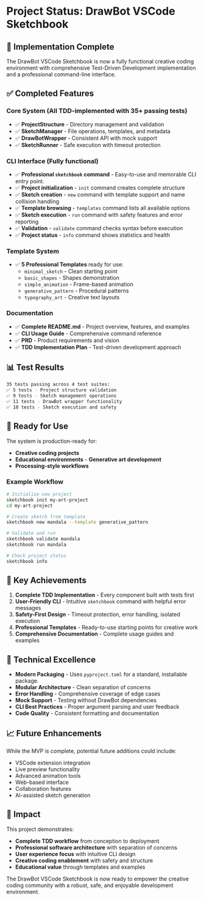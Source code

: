 # Project Status: DrawBot VSCode Sketchbook

## 🎉 Implementation Complete

The DrawBot VSCode Sketchbook is now a fully functional creative coding environment with comprehensive Test-Driven Development implementation and a professional command-line interface.

## ✅ Completed Features

### Core System (All TDD-implemented with 35+ passing tests)

- ✅ **ProjectStructure** - Directory management and validation
- ✅ **SketchManager** - File operations, templates, and metadata
- ✅ **DrawBotWrapper** - Consistent API with mock support
- ✅ **SketchRunner** - Safe execution with timeout protection

### CLI Interface (Fully functional)

- ✅ **Professional `sketchbook` command** - Easy-to-use and memorable CLI entry point.
- ✅ **Project initialization** - `init` command creates complete structure
- ✅ **Sketch creation** - `new` command with template support and name collision handling
- ✅ **Template browsing** - `templates` command lists all available options
- ✅ **Sketch execution** - `run` command with safety features and error reporting
- ✅ **Validation** - `validate` command checks syntax before execution
- ✅ **Project status** - `info` command shows statistics and health

### Template System

- ✅ **5 Professional Templates** ready for use:
  - `minimal_sketch` - Clean starting point
  - `basic_shapes` - Shapes demonstration
  - `simple_animation` - Frame-based animation
  - `generative_pattern` - Procedural patterns
  - `typography_art` - Creative text layouts

### Documentation

- ✅ **Complete README.md** - Project overview, features, and examples
- ✅ **CLI Usage Guide** - Comprehensive command reference
- ✅ **PRD** - Product requirements and vision
- ✅ **TDD Implementation Plan** - Test-driven development approach

## 📊 Test Results

```bash
35 tests passing across 4 test suites:
✅ 5 tests - Project structure validation
✅ 9 tests - Sketch management operations  
✅ 11 tests - DrawBot wrapper functionality
✅ 10 tests - Sketch execution and safety
```

## 🚀 Ready for Use

The system is production-ready for:

- **Creative coding projects**
- **Educational environments** - **Generative art development**
- **Processing-style workflows**

### Example Workflow

```bash
# Initialize new project
sketchbook init my-art-project
cd my-art-project

# Create sketch from template
sketchbook new mandala --template generative_pattern

# Validate and run
sketchbook validate mandala
sketchbook run mandala

# Check project status
sketchbook info
```

## 🎯 Key Achievements

1. **Complete TDD Implementation** - Every component built with tests first
2. **User-Friendly CLI** - Intuitive `sketchbook` command with helpful error messages
3. **Safety-First Design** - Timeout protection, error handling, isolated execution
4. **Professional Templates** - Ready-to-use starting points for creative work
5. **Comprehensive Documentation** - Complete usage guides and examples

## 🔧 Technical Excellence

- **Modern Packaging** - Uses `pyproject.toml` for a standard, installable package.
- **Modular Architecture** - Clean separation of concerns
- **Error Handling** - Comprehensive coverage of edge cases
- **Mock Support** - Testing without DrawBot dependencies
- **CLI Best Practices** - Proper argument parsing and user feedback
- **Code Quality** - Consistent formatting and documentation

## 📈 Future Enhancements

While the MVP is complete, potential future additions could include:

- VSCode extension integration
- Live preview functionality
- Advanced animation tools
- Web-based interface
- Collaboration features
- AI-assisted sketch generation

## 🎨 Impact

This project demonstrates:

- **Complete TDD workflow** from conception to deployment
- **Professional software architecture** with separation of concerns
- **User experience focus** with intuitive CLI design
- **Creative coding enablement** with safety and structure
- **Educational value** through templates and examples

The DrawBot VSCode Sketchbook is now ready to empower the creative coding community with a robust, safe, and enjoyable development environment.
